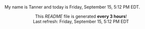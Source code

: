 My name is Tanner and today is Friday, September 15, 5:12 PM EDT.

<p align="center">This <i>README</i> file is generated <b>every 3 hours</b>!</br>Last refresh: Friday, September 15, 5:12 PM EDT<br /></p>
